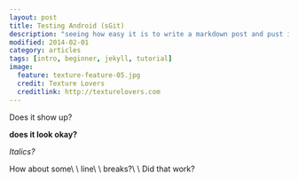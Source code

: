 ```yaml
---
layout: post
title: Testing Android (sGit)
description: "seeing how easy it is to write a markdown post and pust it with sgit on android."
modified: 2014-02-01
category: articles
tags: [intro, beginner, jekyll, tutorial]
image:
  feature: texture-feature-05.jpg
  credit: Texture Lovers
  creditlink: http://texturelovers.com
---
```


Does it show up?

**does it look okay?**

*Italics?*

How about some\\
\\
line\\
\\
breaks?\\
\\
Did that work?